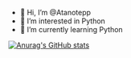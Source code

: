 - 👋 Hi, I’m @Atanotepp
- 👀 I’m interested in Python
- 🌱 I’m currently learning Python


[![Anurag's GitHub stats](https://github-readme-stats.vercel.app/api?username=romanov-lyubomir)](https://github.com/anuraghazra/github-readme-stats)
